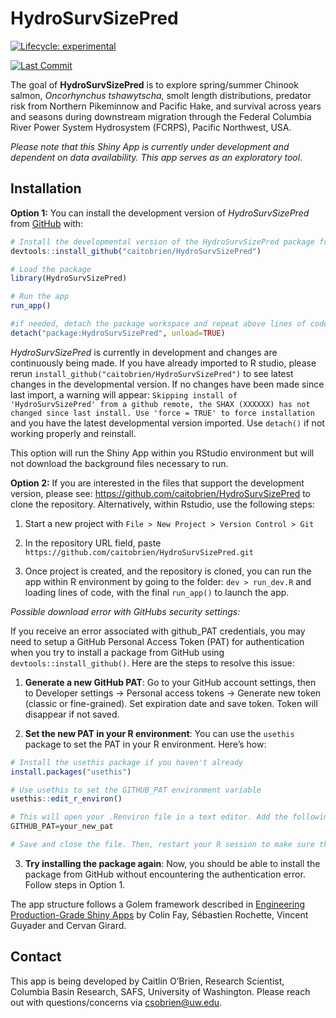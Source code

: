 
<!-- README.md is generated from README.Rmd. Please edit that file -->

# HydroSurvSizePred

<!-- badges: start -->

[![Lifecycle:
experimental](https://img.shields.io/badge/lifecycle-experimental-orange.svg)](https://lifecycle.r-lib.org/articles/stages.html#experimental)
<!-- badges: end -->

<!-- lastcommit: start -->

[![Last
Commit](https://img.shields.io/github/last-commit/caitobrien/HydroSurvSizePred)](https://github.com/caitobrien/HydroSurvSizePred/commits/main)
<!-- lastcommit: end -->

The goal of **HydroSurvSizePred** is to explore spring/summer Chinook
salmon, *Oncorhynchus tshawytscha*, smolt length distributions, predator
risk from Northern Pikeminnow and Pacific Hake, and survival across
years and seasons during downstream migration through the Federal
Columbia River Power System Hydrosystem (FCRPS), Pacific Northwest, USA.

*Please note that this Shiny App is currently under development and
dependent on data availability. This app serves as an exploratory tool.*

## Installation

**Option 1:** You can install the development version of
*HydroSurvSizePred* from [GitHub](https://github.com/) with:

``` r
# Install the developmental version of the HydroSurvSizePred package from GitHub
devtools::install_github("caitobrien/HydroSurvSizePred")

# Load the package
library(HydroSurvSizePred)

# Run the app
run_app()

#if needed, detach the package workspace and repeat above lines of code
detach("package:HydroSurvSizePred", unload=TRUE)
```

*HydroSurvSizePred* is currently in development and changes are
continuously being made. If you have already imported to R studio,
please rerun `install_github("caitobrien/HydroSurvSizePred")` to see
latest changes in the developmental version. If no changes have been
made since last import, a warning will appear:
`Skipping install of 'HydroSurvSizePred' from a github remote, the SHAX (XXXXXX) has not changed since last install. Use 'force = TRUE' to force installation`
and you have the latest developmental version imported. Use `detach()`
if not working properly and reinstall.

This option will run the Shiny App within you RStudio environment but
will not download the background files necessary to run.

**Option 2:** If you are interested in the files that support the
development version, please see:
<https://github.com/caitobrien/HydroSurvSizePred> to clone the
repository. Alternatively, within Rstudio, use the following steps:

1.  Start a new project with
    `File > New Project > Version Control > Git`

2.  In the repository URL field, paste
    `https://github.com/caitobrien/HydroSurvSizePred.git`

3.  Once project is created, and the repository is cloned, you can run
    the app within R environment by going to the folder:
    `dev > run_dev.R` and loading lines of code, with the final
    `run_app()` to launch the app.

*Possible download error with GitHubs security settings:*

If you receive an error associated with github_PAT credentials, you may
need to setup a GitHub Personal Access Token (PAT) for authentication
when you try to install a package from GitHub using
`devtools::install_github()`. Here are the steps to resolve this issue:

1.  **Generate a new GitHub PAT**: Go to your GitHub account settings,
    then to Developer settings -\> Personal access tokens -\> Generate
    new token (classic or fine-grained). Set expiration date and save
    token. Token will disappear if not saved.

2.  **Set the new PAT in your R environment**: You can use the `usethis`
    package to set the PAT in your R environment. Here’s how:

``` r
# Install the usethis package if you haven't already
install.packages("usethis")

# Use usethis to set the GITHUB_PAT environment variable
usethis::edit_r_environ()

# This will open your .Renviron file in a text editor. Add the following line to the file, replacing "your_new_pat" with your actual PAT:
GITHUB_PAT=your_new_pat

# Save and close the file. Then, restart your R session to make sure the new environment variable takes effect.
```

3.  **Try installing the package again**: Now, you should be able to
    install the package from GitHub without encountering the
    authentication error. Follow steps in Option 1.

The app structure follows a Golem framework described in [Engineering
Production-Grade Shiny
Apps](https://engineering-shiny.org/setting-up-for-success.html) by
Colin Fay, Sébastien Rochette, Vincent Guyader and Cervan Girard.

## Contact

This app is being developed by Caitlin O’Brien, Research Scientist,
Columbia Basin Research, SAFS, University of Washington. Please reach
out with questions/concerns via <csobrien@uw.edu>.
